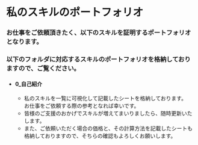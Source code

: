 # 私のスキルのポートフォリオ
### お仕事をご依頼頂きたく、以下のスキルを証明するポートフォリオとなります。
### 以下のフォルダに対応するスキルのポートフォリオを格納しておりますので、ご覧ください。

* #### 0_自己紹介
  * 私のスキルを一覧に可視化して記載したシートを格納しております。<br/>お仕事をご依頼する際の参考となれば幸いです。
  * 皆様のご支援のおかげでスキルが増えてまいりましたら、随時更新いたします。
  * また、ご依頼いただく場合の価格と、その計算方法を記載したシートも格納しておりますので、そちらの確認もよろしくお願いします。
